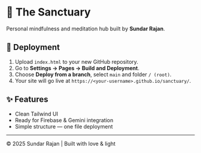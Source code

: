 # 🌿 The Sanctuary
Personal mindfulness and meditation hub built by **Sundar Rajan**.

## 🚀 Deployment
1. Upload `index.html` to your new GitHub repository.
2. Go to **Settings → Pages → Build and Deployment**.
3. Choose **Deploy from a branch**, select `main` and folder `/ (root)`.
4. Your site will go live at `https://<your-username>.github.io/sanctuary/`.

## ✨ Features
- Clean Tailwind UI
- Ready for Firebase & Gemini integration
- Simple structure — one file deployment

---
© 2025 Sundar Rajan | Built with love & light

